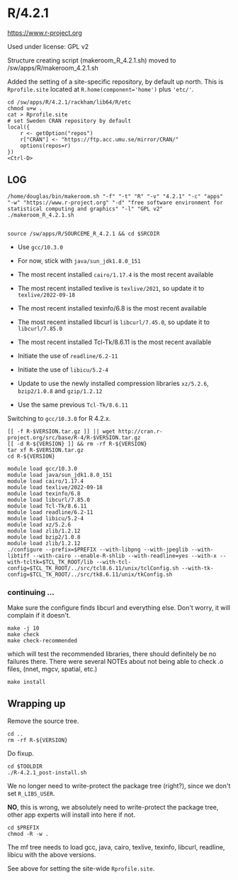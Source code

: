 R/4.2.1
========================

<https://www.r-project.org>

Used under license:
GPL v2


Structure creating script (makeroom_R_4.2.1.sh) moved to /sw/apps/R/makeroom_4.2.1.sh

Added the setting of a site-specific repository, by default up north. This is
`Rprofile.site` located at `R.home(component='home')` plus `'etc/'`.

    cd /sw/apps/R/4.2.1/rackham/lib64/R/etc
    chmod u+w .
    cat > Rprofile.site
    # set Sweden CRAN repository by default
    local({
        r <- getOption("repos")
        r["CRAN"] <- "https://ftp.acc.umu.se/mirror/CRAN/"
        options(repos=r)
    })
    <Ctrl-D>

LOG
---

    /home/douglas/bin/makeroom.sh "-f" "-t" "R" "-v" "4.2.1" "-c" "apps" "-w" "https://www.r-project.org" "-d" "free software environment for statistical computing and graphics" "-l" "GPL v2"
    ./makeroom_R_4.2.1.sh


    source /sw/apps/R/SOURCEME_R_4.2.1 && cd $SRCDIR


- Use `gcc/10.3.0`

- For now, stick with `java/sun_jdk1.8.0_151`

- The most recent installed `cairo/1.17.4` is the most recent available

- The most recent installed texlive is `texlive/2021`, so update it to `texlive/2022-09-18`

- The most recent installed texinfo/6.8 is the most recent available

- The most recent installed libcurl is `libcurl/7.45.0`, so update it to `libcurl/7.85.0`

- The most recent installed Tcl-Tk/8.6.11 is the most recent available

- Initiate the use of `readline/6.2-11`

- Initiate the use of `libicu/5.2-4`

- Update to use the newly installed compression libraries `xz/5.2.6`, `bzip2/1.0.8` and `gzip/1.2.12`

- Use the same previous `Tcl-Tk/8.6.11`


Switching to `gcc/10.3.0` for R 4.2.x.


    [[ -f R-$VERSION.tar.gz ]] || wget http://cran.r-project.org/src/base/R-4/R-$VERSION.tar.gz
    [[ -d R-${VERSION} ]] && rm -rf R-${VERSION}
    tar xf R-$VERSION.tar.gz
    cd R-${VERSION}

    module load gcc/10.3.0
    module load java/sun_jdk1.8.0_151
    module load cairo/1.17.4
    module load texlive/2022-09-18
    module load texinfo/6.8
    module load libcurl/7.85.0
    module load Tcl-Tk/8.6.11
    module load readline/6.2-11
    module load libicu/5.2-4
    module load xz/5.2.6
    module load zlib/1.2.12
    module load bzip2/1.0.8
    module load zlib/1.2.12
    ./configure --prefix=$PREFIX --with-libpng --with-jpeglib --with-libtiff --with-cairo --enable-R-shlib --with-readline=yes --with-x --with-tcltk=$TCL_TK_ROOT/lib --with-tcl-config=$TCL_TK_ROOT/../src/tcl8.6.11/unix/tclConfig.sh --with-tk-config=$TCL_TK_ROOT/../src/tk8.6.11/unix/tkConfig.sh


### continuing ...

Make sure the configure finds libcurl and everything else. Don't worry, it will
complain if it doesn't.

    make -j 10
    make check
    make check-recommended

which will test the recommended libraries, there should definitely be no
failures there.  There were several NOTEs about not being able to check .o
files, (nnet, mgcv, spatial, etc.)

    make install


## Wrapping up

Remove the source tree.

    cd ..
    rm -rf R-${VERSION}

Do fixup.

    cd $TOOLDIR
    ./R-4.2.1_post-install.sh

We no longer need to write-protect the package tree (right?), since we don't set
`R_LIBS_USER`.

**NO**, this is wrong, we absolutely need to write-protect the package tree, other app experts will install into here if not.

    cd $PREFIX
    chmod -R -w .

The mf tree needs to load gcc, java, cairo, texlive, texinfo, libcurl, readline, libicu with the above versions.

See above for setting the site-wide `Rprofile.site`.
